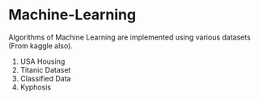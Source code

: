 # Machine-Learning

Algorithms of Machine Learning are implemented using various datasets (From kaggle also).
1. USA Housing
2. Titanic Dataset
3. Classified Data
4. Kyphosis
